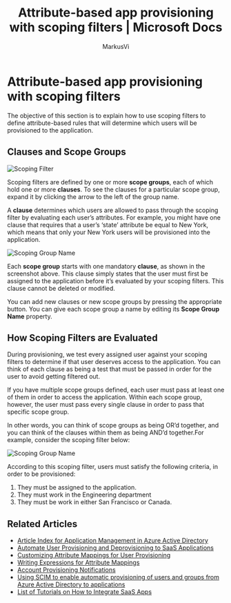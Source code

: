 ﻿---
title: Attribute-based app provisioning with scoping filters | Microsoft Docs
description: Learn how to use scoping filters to prevent objects in apps that support automated user provisioning from actually being provisioned if an object doesn’t satisfy your business requirements.
services: active-directory
documentationcenter: ''
author: MarkusVi
manager: femila
editor: ''

ms.assetid: bcfbda74-e4d4-4859-83bc-06b104df3918
ms.service: active-directory
ms.workload: identity
ms.tgt_pltfrm: na
ms.devlang: na
ms.topic: article
ms.date: 10/10/2016
ms.author: markusvi

---
# Attribute-based app provisioning with scoping filters
The objective of this section is to explain how to use scoping filters to define attribute-based rules that will determine which users will be provisioned to the application.

## Clauses and Scope Groups
![Scoping Filter][1] 

Scoping filters are defined by one or more **scope groups**, each of which hold one or more **clauses**. To see the clauses for a particular scope group, expand it by clicking the arrow to the left of the group name.

A **clause** determines which users are allowed to pass through the scoping filter by evaluating each user’s attributes. For example, you might have one clause that requires that a user’s ‘state’ attribute be equal to New York, which means that only your New York users will be provisioned into the application.

![Scoping Group Name][2] 

Each **scope group** starts with one mandatory **clause**, as shown in the screenshot above. This clause simply states that the user must first be assigned to the application before it’s evaluated by your scoping filters. This clause cannot be deleted or modified.

You can add new clauses or new scope groups by pressing the appropriate button. You can give each scope group a name by editing its **Scope Group Name** property.

## How Scoping Filters are Evaluated
During provisioning, we test every assigned user against your scoping filters to determine if that user deserves access to the application. You can think of each clause as being a test that must be passed in order for the user to avoid getting filtered out. 

If you have multiple scope groups defined, each user must pass at least one of them in order to access the application. Within each scope group, however, the user must pass every single clause in order to pass that specific scope group. 

In other words, you can think of scope groups as being OR’d together, and you can think of the clauses within them as being AND’d together.For example, consider the scoping filter below:

![Scoping Group Name][2]  

According to this scoping filter, users must satisfy the following criteria, in order to be provisioned:

1. They must be assigned to the application.
2. They must work in the Engineering department
3. They must be work in either San Francisco or Canada.

## Related Articles
* [Article Index for Application Management in Azure Active Directory](active-directory-apps-index.md)
* [Automate User Provisioning and Deprovisioning to SaaS Applications](active-directory-saas-app-provisioning.md)
* [Customizing Attribute Mappings for User Provisioning](active-directory-saas-customizing-attribute-mappings.md)
* [Writing Expressions for Attribute Mappings](active-directory-saas-writing-expressions-for-attribute-mappings.md)
* [Account Provisioning Notifications](active-directory-saas-account-provisioning-notifications.md)
* [Using SCIM to enable automatic provisioning of users and groups from Azure Active Directory to applications](active-directory-scim-provisioning.md)
* [List of Tutorials on How to Integrate SaaS Apps](active-directory-saas-tutorial-list.md)

<!--Image references-->
[1]: ./media/active-directory-saas-scoping-filters/ic782811.png
[2]: ./media/active-directory-saas-scoping-filters/ic782812.png
[3]: ./active-directory-saas-scoping-filters/ic782813.png
